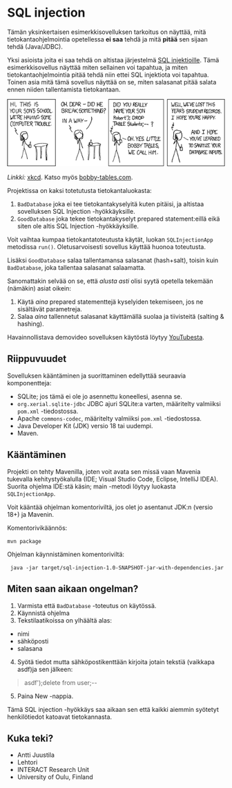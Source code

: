 # SQL injection

Tämän yksinkertaisen esimerkkisovelluksen tarkoitus on näyttää, mitä tietokantaohjelmointia opetellessa **ei saa** tehdä ja mitä **pitää** sen sijaan tehdä (Java/JDBC).

Yksi asioista joita ei saa tehdä on altistaa järjestelmä [SQL injektioille](https://fi.wikipedia.org/wiki/SQL-injektio). Tämä esimerkkisovellus näyttää miten sellainen voi tapahtua, ja miten tietokantaohjelmointia pitää tehdä niin ettei SQL injektiota voi tapahtua. Toinen asia mitä tämä sovellus näyttää on se, miten salasanat pitää salata ennen niiden tallentamista tietokantaan.

![Bobby tables](xkcd.png)

*Linkki:* [xkcd](https://xkcd.com/327/). Katso myös [bobby-tables.com](https://bobby-tables.com).

Projektissa on kaksi totetutusta tietokantaluokasta:

1. `BadDatabase` joka ei tee tietokantakyselyitä kuten pitäisi, ja altistaa sovelluksen SQL Injection -hyökkäyksille.
2. `GoodDatabase` joka tekee tietokantakyselyt prepared statement:eillä eikä siten ole altis SQL Injection -hyökkäyksille.

Voit vaihtaa kumpaa tietokantatoteutusta käytät, luokan `SQLInjectionApp` metodissa `run()`. Oletusarvoisesti sovellus käyttää huonoa toteutusta.

Lisäksi `GoodDatabase` salaa tallentamansa salasanat (hash+salt), toisin kuin `BadDatabase`, joka tallentaa salasanat salaamatta.

Sanomattakin selvää on se, että *alusta asti* olisi syytä opetella tekemään (nämäkin) asiat oikein:

1. Käytä *aina* prepared statementtejä kyselyiden tekemiseen, jos ne sisältävät parametreja.
2. Salaa *aina* tallennetut salasanat käyttämällä suolaa ja tiivisteitä (salting & hashing).

Havainnollistava demovideo sovelluksen käytöstä löytyy [YouTubesta](https://www.youtube.com/watch?v=FFOfpr61TFA).

## Riippuvuudet

Sovelluksen kääntäminen ja suorittaminen edellyttää seuraavia komponentteja:

* SQLite; jos tämä ei ole jo asennettu koneellesi, asenna se.
* `org.xerial.sqlite-jdbc` JDBC ajuri SQLite:a varten, määritelty valmiiksi `pom.xml` -tiedostossa.
* Apache `commons-codec`, määritelty valmiiksi `pom.xml` -tiedostossa.
* Java Developer Kit (JDK) versio 18 tai uudempi.
* Maven.


## Kääntäminen

Projekti on tehty Mavenilla, joten voit avata sen missä vaan Mavenia tukevalla kehitystyökalulla (IDE; Visual Studio Code, Eclipse, IntelliJ IDEA). Suorita ohjelma IDE:stä käsin; main -metodi löytyy luokasta `SQLInjectionApp`.

 Voit kääntää ohjelman komentoriviltä, jos olet jo asentanut JDK:n (versio 18+) ja Mavenin.

Komentorivikäännös:

```console
mvn package
```

Ohjelman käynnistäminen komentoriviltä:

```console
 java -jar target/sql-injection-1.0-SNAPSHOT-jar-with-dependencies.jar
 ```

## Miten saan aikaan ongelman?

1. Varmista että  `BadDatabase` -toteutus on käytössä.
2. Käynnistä ohjelma
3. Tekstilaatikoissa on ylhäältä alas:
  - nimi
  - sähköposti
  - salasana
4. Syötä tiedot mutta sähköpostikenttään kirjoita jotain tekstiä (vaikkapa asdf)ja sen jälkeen:

> asdf');delete from user;--

5. Paina New -nappia.

Tämä SQL injection -hyökkäys saa aikaan sen että kaikki aiemmin syötetyt henkilötiedot katoavat tietokannasta.

## Kuka teki?

* Antti Juustila
* Lehtori
* INTERACT Research Unit
* University of Oulu, Finland